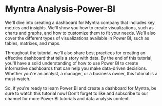 # Myntra Analysis-Power-BI
We'll dive into creating a dashboard for Myntra company that includes key metrics and insights. We'll show you how to create visualizations, such as charts and graphs, and how to customize them to fit your needs. 
We'll also cover the different types of visualizations available in Power BI, such as tables, matrixes, and maps.

Throughout the tutorial, we'll also share best practices for creating an effective dashboard that tells a story with data. By the end of this tutorial, you'll have a solid understanding of how to use Power BI to create informative dashboards that can help you make data-driven decisions. Whether you're an analyst, a manager, or a business owner, this tutorial is a must-watch.

So, if you're ready to learn Power BI and create a dashboard for Myntra, be sure to watch this tutorial now! Don't forget to like and subscribe to our channel for more Power BI tutorials and data analysis content.


